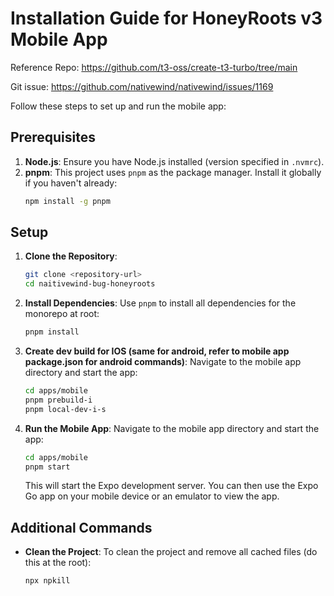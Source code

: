 # Installation Guide for HoneyRoots v3 Mobile App

Reference Repo: https://github.com/t3-oss/create-t3-turbo/tree/main

Git issue: https://github.com/nativewind/nativewind/issues/1169


Follow these steps to set up and run the mobile app:

## Prerequisites

1. **Node.js**: Ensure you have Node.js installed (version specified in `.nvmrc`).
2. **pnpm**: This project uses `pnpm` as the package manager. Install it globally if you haven't already:
   ```bash
   npm install -g pnpm
   ```

## Setup

1. **Clone the Repository**:
   ```bash
   git clone <repository-url>
   cd naitivewind-bug-honeyroots
   ```

2. **Install Dependencies**:
   Use `pnpm` to install all dependencies for the monorepo at root:
   ```bash
   pnpm install

3. **Create dev build for IOS (same for android, refer to mobile app package.json for android commands)**:
   Navigate to the mobile app directory and start the app:
   ```bash
   cd apps/mobile
   pnpm prebuild-i
   pnpm local-dev-i-s
   ```

4. **Run the Mobile App**:
   Navigate to the mobile app directory and start the app:
   ```bash
   cd apps/mobile
   pnpm start
   ```

   This will start the Expo development server. You can then use the Expo Go app on your mobile device or an emulator to view the app.

## Additional Commands

- **Clean the Project**:
  To clean the project and remove all cached files (do this at the root):
  ```bash
  npx npkill
  ```




